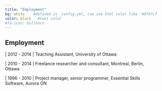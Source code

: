```yaml
---
title: "Employment"
bg: white    #defined in _config.yml, can use html color like '#0fbfcf'
color: black   #text color
#fa-icon: bullhorn
---
```


## Employment

| 2012 - 2014 |  Teaching Assistant, University of Ottawa 

| 2010 - 2014 |  Freelance researcher and consultant,  Montreal, Berlin, Ottawa 

| 1996 - 2010 | Project manager, senior programmer, Essential Skills Software, Aurora ON 
    